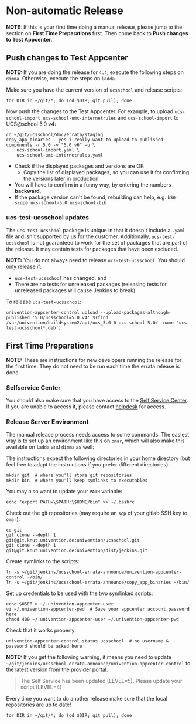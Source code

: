 # Non-automatic Release

<!--
SPDX-FileCopyrightText: 2022-2024 Univention GmbH

SPDX-License-Identifier: AGPL-3.0-only
-->

**NOTE:** If this is your first time doing a manual release, please jump to the
section on **First Time Preparations** first. Then come back to **Push changes
to Test Appcenter**.

## Push changes to Test Appcenter

**NOTE:** If you are doing the release for `4.4`, execute the following steps on `dimma`.
Otherwise, execute the steps on `ladda`.

Make sure you have the current version of `ucsschool` and release scripts:

```shell
for DIR in ~/git/*; do (cd $DIR; git pull); done
```

Now push the changes to the Test Appcenter.
For example, to upload `ucs-school-import ucs-school-umc-internetrules` and `ucs-school-import` to UCS@school 5.0 v4:

```shell
cd ~/git/ucsschool/doc/errata/staging
copy_app_binaries --yes-i-really-want-to-upload-to-published-components -r 5.0 -v "5.0 v6" -u \
    ucs-school-import.yaml \
    ucs-school-umc-internetrules.yaml
```

- Check if the displayed packages and versions are OK
  - Copy the list of displayed packages, so you can use it for confirming the versions later in production.
- You will have to confirm in a funny way, by entering the numbers **backward**.
- If the package version can't be found, rebuilding can help, e.g. `b50-scope ucs-school-5.0 ucs-school-lib`

### ucs-test-ucsschool updates

The `ucs-test-ucsshool` package is unique in that it doesn't include a `.yaml` file and isn't supported by us for the customer.
Additionally, `ucs-test-ucsschool` is not guaranteed to work for the set of packages that are part of the release.
It may contain tests for packages that have been excluded.

**NOTE:** You do not always need to release `ucs-test-ucsschool`.
You should only release if:

* `ucs-test-ucsschool` has changed, and
* There are no tests for unreleased packages (releasing tests for unreleased packages will cause Jenkins to break).

To release `ucs-test-ucsschool`:

```shell
univention-appcenter-control upload --upload-packages-although-published '5.0/ucsschool=5.0 v4' $(find /var/univention/buildsystem2/apt/ucs_5.0-0-ucs-school-5.0/ -name 'ucs-test-ucsschool*.deb')
```

## First Time Preparations

**NOTE:** These are instructions for new developers running the release for the first time.
They do not need to be run each time the errata release is done.

### Selfservice Center

You should also make sure that you have access to the [Self Service Center](https://selfservice.software-univention.de/univention/management/#module=appcenter-selfservice).
If you are unable to access it, please contact [helpdesk](mailto:helpdesk@univention.de) for access.

### Release Server Environment

The manual release process needs access to some commands.
The easiest way is to set up an environment like this on `omar`, which will also make this available on `ladda` and `dimma` as well:

The instructions expect the following directories in your home directory (but feel free to adapt the instructions if you prefer different directories):

```shell
mkdir git  # where you'll store git repositories
mkdir bin  # where you'll keep symlinks to executables
```

You may also want to update your `PATH` variable:

```shell
echo "export PATH=\$PATH:\$HOME/bin" >> ~/.bashrc
```

Check out the git repositories (may require an `scp` of your gitlab SSH key to `omar`):

```shell
cd git
git clone --depth 1 git@git.knut.univention.de:univention/ucsschool.git
git clone --depth 1 git@git.knut.univention.de:univention/dist/jenkins.git
```

Create symlinks to the scripts:

```shell
ln -s ~/git/jenkins/ucsschool-errata-announce/univention-appcenter-control ~/bin/
ln -s ~/git/jenkins/ucsschool-errata-announce/copy_app_binaries ~/bin/
```

Set up credentials to be used with the two symlinked scripts:

```shell
echo $USER > ~/.univention-appcenter-user
vi ~/.univention-appcenter-pwd  # Save your appcenter account password here
chmod 400 ~/.univention-appcenter-user ~/.univention-appcenter-pwd
```

Check that it works properly:
```shell
univention-appcenter-control status ucsschool  # no username & password should be asked here
```

**NOTE:** If you get the following warning, it means you need to update `~/git/jenkins/ucsschool-errata-announce/univention-appcenter-control` to the latest version from the [provider portal](https://provider-portal.software-univention.de/appcenter-selfservice/univention-appcenter-control):

> The Self Service has been updated (LEVEL=5). Please update your script (LEVEL=4)

Every time you want to do another release make sure that the local repositories are up to date!

```shell
for DIR in ~/git/*; do (cd $DIR; git pull); done
```

